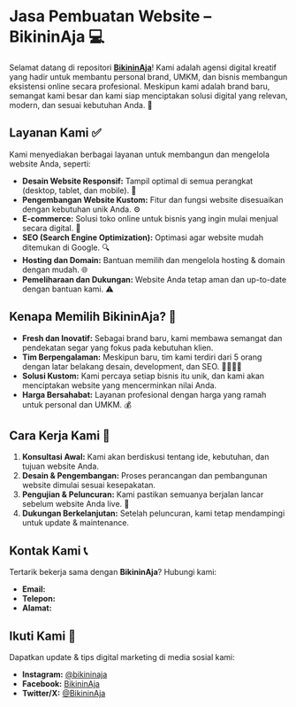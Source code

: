 # Jasa Pembuatan Website – **BikininAja** 💻

Selamat datang di repositori [**BikininAja**](https://www.riauwebhost.com)! Kami adalah agensi digital kreatif yang hadir untuk membantu personal brand, UMKM, dan bisnis membangun eksistensi online secara profesional. Meskipun kami adalah brand baru, semangat kami besar dan kami siap menciptakan solusi digital yang relevan, modern, dan sesuai kebutuhan Anda. 🙌

## Layanan Kami ✅

Kami menyediakan berbagai layanan untuk membangun dan mengelola website Anda, seperti:

* **Desain Website Responsif:** Tampil optimal di semua perangkat (desktop, tablet, dan mobile). 📱
* **Pengembangan Website Kustom:** Fitur dan fungsi website disesuaikan dengan kebutuhan unik Anda. ⚙️
* **E-commerce:** Solusi toko online untuk bisnis yang ingin mulai menjual secara digital. 🛒
* **SEO (Search Engine Optimization):** Optimasi agar website mudah ditemukan di Google. 🔍
* **Hosting dan Domain:** Bantuan memilih dan mengelola hosting & domain dengan mudah. 🌐
* **Pemeliharaan dan Dukungan:** Website Anda tetap aman dan up-to-date dengan bantuan kami. ⚠️

## Kenapa Memilih **BikininAja**? 🌟

* **Fresh dan Inovatif:** Sebagai brand baru, kami membawa semangat dan pendekatan segar yang fokus pada kebutuhan klien.
* **Tim Berpengalaman:** Meskipun baru, tim kami terdiri dari 5 orang dengan latar belakang desain, development, dan SEO. 👩‍💻👨‍💻
* **Solusi Kustom:** Kami percaya setiap bisnis itu unik, dan kami akan menciptakan website yang mencerminkan nilai Anda.
* **Harga Bersahabat:** Layanan profesional dengan harga yang ramah untuk personal dan UMKM. 💰

## Cara Kerja Kami 🔄

1. **Konsultasi Awal:** Kami akan berdiskusi tentang ide, kebutuhan, dan tujuan website Anda.
2. **Desain & Pengembangan:** Proses perancangan dan pembangunan website dimulai sesuai kesepakatan.
3. **Pengujian & Peluncuran:** Kami pastikan semuanya berjalan lancar sebelum website Anda live. 🚀
4. **Dukungan Berkelanjutan:** Setelah peluncuran, kami tetap mendampingi untuk update & maintenance.

## Kontak Kami 📞

Tertarik bekerja sama dengan **BikininAja**? Hubungi kami:

* **Email:** 
* **Telepon:**
* **Alamat:** 

## Ikuti Kami 📲

Dapatkan update & tips digital marketing di media sosial kami:

* **Instagram:** [@bikininaja](https://instagram.com/riauwebhost)
* **Facebook:** [BikininAja](https://web.facebook.com/riauwebhost)
* **Twitter/X:** [@BikininAja](https://x.com/riauwebhost)


